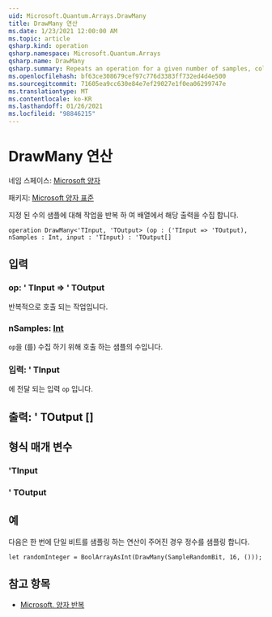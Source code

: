 ```yaml
---
uid: Microsoft.Quantum.Arrays.DrawMany
title: DrawMany 연산
ms.date: 1/23/2021 12:00:00 AM
ms.topic: article
qsharp.kind: operation
qsharp.namespace: Microsoft.Quantum.Arrays
qsharp.name: DrawMany
qsharp.summary: Repeats an operation for a given number of samples, collecting its outputs in an array.
ms.openlocfilehash: bf63ce308679cef97c776d3383ff732ed4d4e500
ms.sourcegitcommit: 71605ea9cc630e84e7ef29027e1f0ea06299747e
ms.translationtype: MT
ms.contentlocale: ko-KR
ms.lasthandoff: 01/26/2021
ms.locfileid: "98846215"
---
```

# <a name="drawmany-operation"></a>DrawMany 연산

네임 스페이스: [Microsoft 양자](xref:Microsoft.Quantum.Arrays)

패키지: [Microsoft 양자 표준](https://nuget.org/packages/Microsoft.Quantum.Standard)


지정 된 수의 샘플에 대해 작업을 반복 하 여 배열에서 해당 출력을 수집 합니다.

```qsharp
operation DrawMany<'TInput, 'TOutput> (op : ('TInput => 'TOutput), nSamples : Int, input : 'TInput) : 'TOutput[]
```


## <a name="input"></a>입력

### <a name="op--tinput--toutput"></a>op: ' TInput => ' TOutput 

반복적으로 호출 되는 작업입니다.


### <a name="nsamples--int"></a>nSamples: [Int](xref:microsoft.quantum.lang-ref.int)

`op`을 (를) 수집 하기 위해 호출 하는 샘플의 수입니다.


### <a name="input--tinput"></a>입력: ' TInput

에 전달 되는 입력 `op` 입니다.



## <a name="output--toutput"></a>출력: ' TOutput []



## <a name="type-parameters"></a>형식 매개 변수

### <a name="tinput"></a>'TInput


### <a name="toutput"></a>' TOutput



## <a name="example"></a>예

다음은 한 번에 단일 비트를 샘플링 하는 연산이 주어진 경우 정수를 샘플링 합니다.

```qsharp
let randomInteger = BoolArrayAsInt(DrawMany(SampleRandomBit, 16, ()));
```

## <a name="see-also"></a>참고 항목

- [Microsoft. 양자 반복](xref:Microsoft.Quantum.Canon.Repeat)